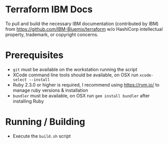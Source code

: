 # Terraform IBM Docs
To pull and build the necessary IBM documentation (contributed by IBM) from https://github.com/IBM-Bluemix/terraform w/o HashiCorp intellectual property, trademark, or copyright concerns.

# Prerequisites

- `git` must be available on the workstation running the script
- XCode command line tools should be available, on OSX run `xcode-select --install`
- Ruby 2.3.0 or higher is required, I recommend using https://rvm.io/ to manage ruby versions & installation
- `bundler` must be available, on OSX run `gem install bundler` after installing Ruby

# Running / Building

- Execute the `build.sh` script
